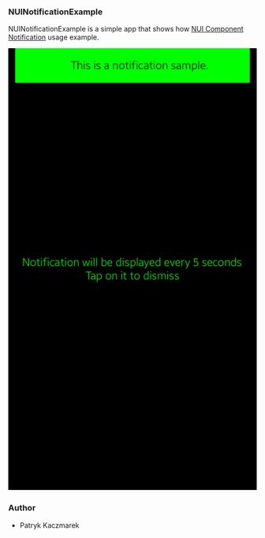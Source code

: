 ### NUINotificationExample
NUINotificationExample is a simple app that shows how [NUI Component Notification](https://docs.tizen.org/application/dotnet/guides/nui/nui-component/Notification/) usage example.

![Screen1](./Screenshots/screen1.png)

### Author
* Patryk Kaczmarek
